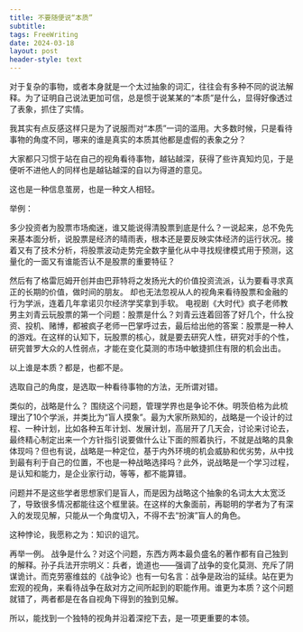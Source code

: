 ```yaml
---
title: 不要随便说“本质”
subtitle: 
tags: FreeWriting
date: 2024-03-18
layout: post
header-style: text
---
```


对于复杂的事物，或者本身就是一个太过抽象的词汇，往往会有多种不同的说法解释。为了证明自己说法更加可信，总是惯于说某某的“本质”是什么，显得好像透过了表象，抓住了实情。

我其实有点反感这样只是为了说服而对“本质”一词的滥用。大多数时候，只是看待事物的角度不同，哪来的谁是真实的本质其他都是虚假的表象之分？

大家都只习惯于站在自己的视角看待事物，越钻越深，获得了些许真知灼见，于是便听不进他人的同样也是越钻越深的自以为得道的意见。

这也是一种信息茧房，也是一种文人相轻。


举例：

多少投资者为股票市场痴迷，谁又能说得清股票到底是什么？一说起来，总不免先来基本面分析，说股票是经济的晴雨表，根本还是要反映实体经济的运行状况。接着又有了技术分析，将股票波动走势完全数字量化从中寻找规律模式用于预测，这量化的一面又有谁能否认不是股票的重要特征？

然后有了格雷厄姆开创并由巴菲特将之发扬光大的价值投资流派，认为要看寻求真正的长期的价值，做时间的朋友。
却也无法忽视从人的视角来看待股票和金融的行为学派，连着几年拿诺贝尔经济学奖拿到手软。
电视剧《大时代》疯子老师教男主刘青云玩股票的第一个问题：股票是什么？刘青云连着回答了好几个，什么投资、投机、赌博，都被疯子老师一巴掌呼过去，最后给出他的答案：股票是一种人的游戏。在这样的认知下，玩股票的核心，就是要去研究人性，研究对手的个性，研究普罗大众的人性弱点，才能在变化莫测的市场中敏捷抓住有限的机会出击。

以上谁是本质？都是，也都不是。

选取自己的角度，是选取一种看待事物的方法，无所谓对错。

类似的，战略是什么？
围绕这个问题，管理学界也是争论不休。明茨伯格为此梳理出了10个学派，并类比为“盲人摸象”。最为大家所熟知的，战略是一个设计的过程、一种计划，比如各种五年计划、发展计划，高层开了几天会，讨论来讨论去，最终精心制定出来一个方针指引说要做什么让下面的照着执行，不就是战略的具象体现吗？但也有说，战略是一种定位，基于内外环境的机会威胁和优劣势，从中找到最有利于自己的位置，不也是一种战略选择吗？此外，说战略是一个学习过程，是认知和能力，是企业家行动，等等，都不能算错。

问题并不是这些学者思想家们是盲人，而是因为战略这个抽象的名词太大太宽泛了，导致很多情况都能往这个框里装。在这样的大象面前，再聪明的学者为了有深入的发现见解，只能从一个角度切入，不得不去“扮演”盲人的角色。

这种悖论，我愿称之为：知识的诅咒。

再举一例。
战争是什么？对这个问题，东西方两本最负盛名的著作都有自己独到的解释。孙子兵法开宗明义：兵者，诡道也——强调了战争的变化莫测、充斥了阴谋诡计。而克劳塞维兹的《战争论》也有一句名言：战争是政治的延续。站在更为宏观的视角，来看待战争在敌对方之间所起到的职能作用。谁更为本质？这个问题就错了，两者都是在各自视角下得到的独到见解。

所以，能找到一个独特的视角并沿着深挖下去，是一项更重要的本领。